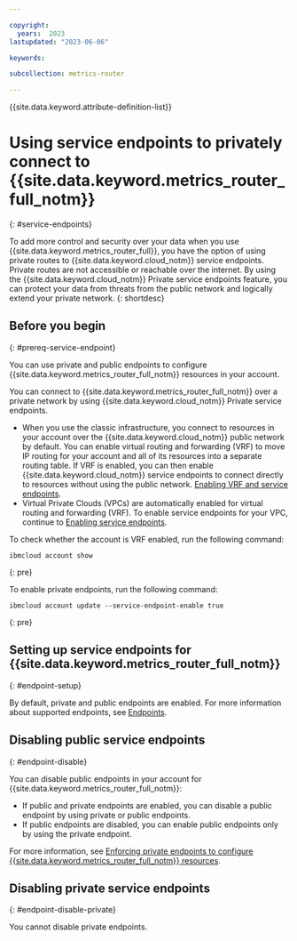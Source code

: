 ```yaml
---

copyright:
  years:  2023
lastupdated: "2023-06-06"

keywords:

subcollection: metrics-router

---
```


{{site.data.keyword.attribute-definition-list}}


# Using service endpoints to privately connect to {{site.data.keyword.metrics_router_full_notm}}
{: #service-endpoints}

To add more control and security over your data when you use {{site.data.keyword.metrics_router_full}}, you have the option of using private routes to {{site.data.keyword.cloud_notm}} service endpoints. Private routes are not accessible or reachable over the internet. By using the {{site.data.keyword.cloud_notm}} Private service endpoints feature, you can protect your data from threats from the public network and logically extend your private network.
{: shortdesc}



## Before you begin
{: #prereq-service-endpoint}


You can use private and public endpoints to configure {{site.data.keyword.metrics_router_full_notm}} resources in your account.

You can connect to {{site.data.keyword.metrics_router_full_notm}} over a private network by using {{site.data.keyword.cloud_notm}} Private service endpoints.
- When you use the classic infrastructure, you connect to resources in your account over the {{site.data.keyword.cloud_notm}} public network by default. You can enable virtual routing and forwarding (VRF) to move IP routing for your account and all of its resources into a separate routing table. If VRF is enabled, you can then enable {{site.data.keyword.cloud_notm}} service endpoints to connect directly to resources without using the public network. [Enabling VRF and service endpoints](/docs/account?topic=account-vrf-service-endpoint).
- Virtual Private Clouds (VPCs) are automatically enabled for virtual routing and forwarding (VRF). To enable service endpoints for your VPC, continue to [Enabling service endpoints](/docs/account?topic=account-vrf-service-endpoint#service-endpoint).

To check whether the account is VRF enabled, run the following command:

```text
ibmcloud account show
```
{: pre}

To enable private endpoints, run the following command:

```text
ibmcloud account update --service-endpoint-enable true
```
{: pre}



## Setting up service endpoints for {{site.data.keyword.metrics_router_full_notm}}
{: #endpoint-setup}

By default, private and public endpoints are enabled. For more information about supported endpoints, see [Endpoints](/docs/metrics-router?topic=metrics-router-endpoints).


## Disabling public service endpoints
{: #endpoint-disable}

You can disable public endpoints in your account for {{site.data.keyword.metrics_router_full_notm}}:
- If public and private endpoints are enabled, you can disable a public endpoint by using private or public endpoints.
- If public endpoints are disabled, you can enable public endpoints only by using the private endpoint.

For more information, see [Enforcing private endpoints to configure {{site.data.keyword.metrics_router_full_notm}} resources](/docs/metrics-router?topic=metrics-router-endpoints-enforce-private).


## Disabling private service endpoints
{: #endpoint-disable-private}

You cannot disable private endpoints.

